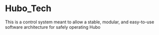 Hubo_Tech
=========

This is a control system meant to allow a stable, modular, and easy-to-use software architecture for safely operating Hubo